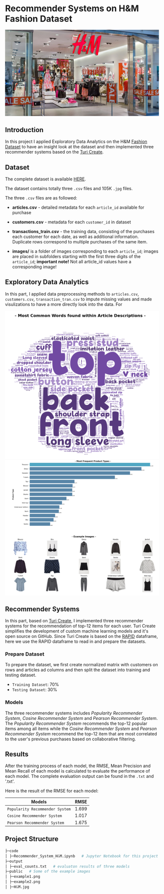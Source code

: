 # Recommender Systems on H&M Fashion Dataset

![H&M](https://github.com/HQR2000/Recommender_Systems_on_H-M_Fashion_Dataset/blob/main/public/H&M.jpg)

## Introduction

In this project I applied Exploratory Data Analytics on the H&M [Fashion Dataset](https://www.kaggle.com/competitions/h-and-m-personalized-fashion-recommendations/data) to have an insight look at the dataset and then implemented three recommender systems based on the [Turi Create](https://github.com/apple/turicreate).

## Dataset

The complete dataset is available [HERE](https://www.kaggle.com/competitions/h-and-m-personalized-fashion-recommendations/data).

The dataset contains totally three `.csv` files and 105K `.jpg` files.

The three `.csv` files are as followed:

- **articles.csv** - detailed metadata for each `article_id` available for purchase
- **customers.csv** - metadata for each `customer_id` in dataset
- **transactions_train.csv** - the training data, consisting of the purchases each customer for each date, as well as additional information. Duplicate rows correspond to multiple purchases of the same item. 

- **images/** is a folder of images corresponding to each `article_id`; images are placed in subfolders starting with the first three digits of the `article_id`; **important note!** Not all article_id values have a corresponding image!

## Exploratory Data Analytics

In this part, I applied data preprocessing methods to `articles.csv`, `customers.csv`, `transaction_tran.csv` to impute missing values and made visulizations to have a more directly look into the data. For 

![Product Type](https://github.com/HQR2000/Recommender_Systems_on_H-M_Fashion_Dataset/blob/main/public/example1.png)![Wordcloud](https://github.com/HQR2000/Recommender_Systems_on_H-M_Fashion_Dataset/blob/main/public/example2.png)

## Recommender Systems

In this part, based on [Turi Create](https://github.com/apple/turicreate), I implemented three recommender systems for the recommendation of top-12 items for each user. Turi Create simplifies the development of custom machine learning models and it's open source on GitHub. Since Turi Create is based on the [RAPID](https://github.com/rapidsai/cudf) dataframe, here we use the RAPID dataframe to read in and prepare the datasets.

### Prepare Dataset

To prepare the dataset, we first create normalized matrix with customers on rows and articles ad columns and then split the dataset into training and testing dataset.

- `Training Dataset`: 70%
- `Testing Dataset`: 30%

### Models

The three recommender systems includes _Popularity Recommender System_, _Cosine Recommender System_ and _Pearson Recommender System_. The _Popularity Recommender System_ recommends the top-12 popular items among all items while the _Cosine Recommender System_ and _Pearson Recommender System_ recommend the top-12 item that are most correlated to the user's previous purchases based on collaborative filtering.

## Results 

After the training process of each model, the RMSE, Mean Precision and Mean Recall of each model is calculated to evaluate the performance of each model. The complete evaluation output can be found in the `.txt` and '.txt'.

Here is the result of the RMSE for each model:

|              Models                |   RMSE  | 
| ---------------------------------- | ------- |
| `Popularity Recommender System`    |  1.699  |
| `Cosine Recommender System`        |  1.017  | 
| `Pearson Recommender System`       |  1.675  | 

## Project Structure

```Python
├─code
│ ├─Recommender_System_H&M.ipynb   # Jupyter Notebook for this project
├─output
│ ├─eval_counts.txt   # evaluaton results of three models  
├─public   # Some of the example images
│ ├─example1.png
│ ├─example2.png
│ ├─H&M.jpg
```






